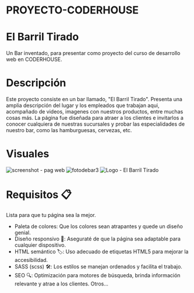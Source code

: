 # PROYECTO-CODERHOUSE 
# El Barril Tirado
Un Bar inventado, para presentar como proyecto del curso de desarrollo web en CODERHOUSE.

# Descripción
Este proyecto consiste en un bar llamado, "El Barril Tirado". Presenta una amplia descripción del lugar y los empleados que trabajan aqui, acompañado de videos, imagenes con nuestros productos, entre muchas cosas más.
La página fue diseñada para atraer a los clientes e invitarlos a conocer cualquiera de nuestras sucursales y probar las especialidades de nuestro bar, como las hamburguesas, cervezas, etc.

# Visuales
![screenshot - pag web ](https://github.com/user-attachments/assets/33503e36-e140-42fb-8a8e-f3fa3ae06295)
![fotodebar3](https://github.com/user-attachments/assets/bda2284d-ef2f-4ceb-8565-c03d42866ebb)
![Logo - El Barril Tirado](https://github.com/user-attachments/assets/4e68953c-712d-43af-98e3-173f1a8adc3f)

# Requisitos 📋
Lista para que tu página sea la mejor.
- Paleta de colores: Que los colores sean atrapantes y quede un diseño genial.
- Diseño responsivo 📱: Aseguraté de que la página sea adaptable para cualquier dispositivo.
- HTML semántico 🏷️: Uso adecuado de etiquetas HTML5 para mejorar la accesibilidad.
- SASS (scss) 🛠️: Los estilos se manejan ordenados y facilita el trabajo.
- SEO 🔍: Optimización para motores de búsqueda, brinda información relevante y atrae a los clientes.
Otros...
